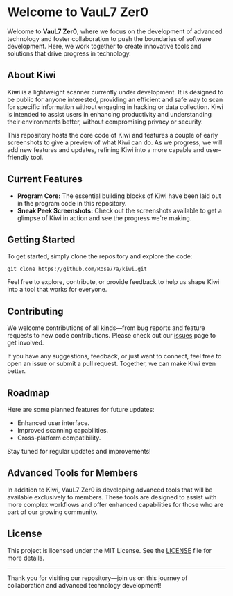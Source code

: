 # Welcome to VauL7 Zer0

Welcome to **VauL7 Zer0**, where we focus on the development of advanced technology and foster collaboration to push the boundaries of software development. Here, we work together to create innovative tools and solutions that drive progress in technology.

## About Kiwi

**Kiwi** is a lightweight scanner currently under development. It is designed to be public for anyone interested, providing an efficient and safe way to scan for specific information without engaging in hacking or data collection. Kiwi is intended to assist users in enhancing productivity and understanding their environments better, without compromising privacy or security.

This repository hosts the core code of Kiwi and features a couple of early screenshots to give a preview of what Kiwi can do. As we progress, we will add new features and updates, refining Kiwi into a more capable and user-friendly tool.

## Current Features

- **Program Core:** The essential building blocks of Kiwi have been laid out in the program code in this repository.
- **Sneak Peek Screenshots:** Check out the screenshots available to get a glimpse of Kiwi in action and see the progress we're making.

## Getting Started

To get started, simply clone the repository and explore the code:

```
git clone https://github.com/Rose77a/kiwi.git
```

Feel free to explore, contribute, or provide feedback to help us shape Kiwi into a tool that works for everyone.

## Contributing

We welcome contributions of all kinds—from bug reports and feature requests to new code contributions. Please check out our [issues](https://github.com/Rose77a/kiwi/issues) page to get involved.

If you have any suggestions, feedback, or just want to connect, feel free to open an issue or submit a pull request. Together, we can make Kiwi even better.

## Roadmap

Here are some planned features for future updates:

- Enhanced user interface.
- Improved scanning capabilities.
- Cross-platform compatibility.

Stay tuned for regular updates and improvements!

## Advanced Tools for Members

In addition to Kiwi, VauL7 Zer0 is developing advanced tools that will be available exclusively to members. These tools are designed to assist with more complex workflows and offer enhanced capabilities for those who are part of our growing community.

## License

This project is licensed under the MIT License. See the [LICENSE](https://github.com/Rose77a/kiwi/blob/main/LICENSE) file for more details.

---

Thank you for visiting our repository—join us on this journey of collaboration and advanced technology development!
